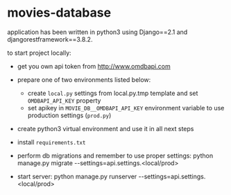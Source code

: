 # movies-database

application has been written in python3 using Django==2.1 and djangorestframework==3.8.2.

to start project locally:
- get you own api token from http://www.omdbapi.com
- prepare one of two environments listed below:
  - create `local.py` settings from local.py.tmp template and set `OMDBAPI_API_KEY` property  
  - set apikey in `MOVIE_DB__OMDBAPI_API_KEY` environment variable to use production settings (`prod.py`)

- create python3 virtual environment and use it in all next steps
- install `requirements.txt`
- perform db migrations and remember to use proper settings:  python manage.py migrate  --settings=api.settings.<local/prod>
- start server: python manage.py runserver  --settings=api.settings.<local/prod>